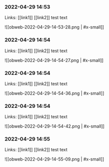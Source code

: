 

### 2022-04-29 14:53
Links: [[link1]] [[link2]]
test text

![[obweb-2022-04-29-14-53-28.png | #x-small]]


### 2022-04-29 14:54
Links: [[link1]] [[link2]]
test text

![[obweb-2022-04-29-14-54-27.png | #x-small]]


### 2022-04-29 14:54
Links: [[link1]] [[link2]]
test text

![[obweb-2022-04-29-14-54-36.png | #x-small]]


### 2022-04-29 14:54
Links: [[link1]] [[link2]]
test text

![[obweb-2022-04-29-14-54-42.png | #x-small]]


### 2022-04-29 14:55
Links: [[link1]] [[link2]]
test text

![[obweb-2022-04-29-14-55-09.png | #x-small]]
